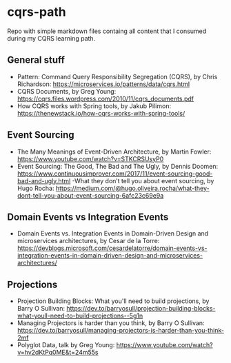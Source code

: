 # cqrs-path
Repo with simple markdown files containg all content that I consumed during my CQRS learning path.

## General stuff

- Pattern: Command Query Responsibility Segregation (CQRS), by Chris Richardson: https://microservices.io/patterns/data/cqrs.html
- CQRS Documents, by Greg Young: https://cqrs.files.wordpress.com/2010/11/cqrs_documents.pdf
- How CQRS works with Spring tools, by Jakub Pilimon:  https://thenewstack.io/how-cqrs-works-with-spring-tools/

## Event Sourcing

- The Many Meanings of Event-Driven Architecture, by Martin Fowler: https://www.youtube.com/watch?v=STKCRSUsyP0
- Event Sourcing: The Good, The Bad and The Ugly, by Dennis Doomen: https://www.continuousimprover.com/2017/11/event-sourcing-good-bad-and-ugly.html
-What they don’t tell you about event sourcing, by Hugo Rocha: https://medium.com/@hugo.oliveira.rocha/what-they-dont-tell-you-about-event-sourcing-6afc23c69e9a

## Domain Events vs Integration Events

- Domain Events vs. Integration Events in Domain-Driven Design and microservices architectures, by Cesar de la Torre: https://devblogs.microsoft.com/cesardelatorre/domain-events-vs-integration-events-in-domain-driven-design-and-microservices-architectures/

## Projections

- Projection Building Blocks: What you'll need to build projections, by Barry O Sullivan: https://dev.to/barryosull/projection-building-blocks-what-youll-need-to-build-projections--5g1n
- Managing Projectors is harder than you think, by Barry O Sullivan: https://dev.to/barryosull/managing-projectors-is-harder-than-you-think-2mf 
- Polyglot Data, talk by Greg Young: https://www.youtube.com/watch?v=hv2dKtPq0ME&t=24m55s
